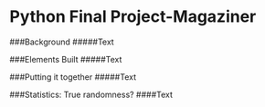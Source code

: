 # Python Final Project-Magaziner

###Background
#####Text

###Elements Built
#####Text

###Putting it together
#####Text

###Statistics: True randomness?
####Text


